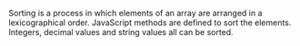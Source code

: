  Sorting is a process in which elements of an array are arranged in a lexicographical order.  JavaScript methods are defined to sort the elements. Integers, decimal values and string values all can be sorted.
